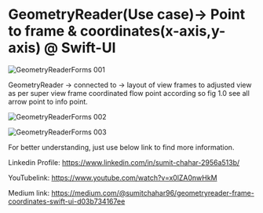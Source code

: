 # GeometryReader(Use case)-> Point to frame & coordinates(x-axis,y-axis) @ Swift-UI

![GeometryReaderForms 001](https://github.com/user-attachments/assets/4520c005-c219-4c0e-81b2-d68635216fdd)

GeometryReader -> connected to -> layout of view frames to adjusted view as per super view frame coordinated flow point according so fig 1.0 see all arrow point to info point.

![GeometryReaderForms 002](https://github.com/user-attachments/assets/f3d6f583-6d81-4f5a-85cb-339e30cf8eb3)

![GeometryReaderForms 003](https://github.com/user-attachments/assets/94a96ac0-0136-4c7c-9c33-42015d946346)

For better understanding, just use below link to find more information.

Linkedin Profile: https://www.linkedin.com/in/sumit-chahar-2956a513b/

YouTubelink: https://www.youtube.com/watch?v=x0lZA0nwHkM

Medium link: https://medium.com/@sumitchahar96/geometryreader-frame-coordinates-swift-ui-d03b734167ee







